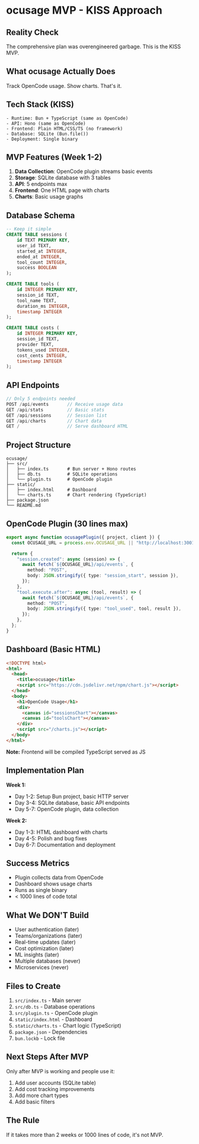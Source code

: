 # ocusage MVP - KISS Approach

## Reality Check

The comprehensive plan was overengineered garbage. This is the KISS MVP.

## What ocusage Actually Does

Track OpenCode usage. Show charts. That's it.

## Tech Stack (KISS)

```
- Runtime: Bun + TypeScript (same as OpenCode)
- API: Hono (same as OpenCode)
- Frontend: Plain HTML/CSS/TS (no framework)
- Database: SQLite (Bun.file())
- Deployment: Single binary
```

## MVP Features (Week 1-2)

1. **Data Collection**: OpenCode plugin streams basic events
2. **Storage**: SQLite database with 3 tables
3. **API**: 5 endpoints max
4. **Frontend**: One HTML page with charts
5. **Charts**: Basic usage graphs

## Database Schema

```sql
-- Keep it simple
CREATE TABLE sessions (
    id TEXT PRIMARY KEY,
    user_id TEXT,
    started_at INTEGER,
    ended_at INTEGER,
    tool_count INTEGER,
    success BOOLEAN
);

CREATE TABLE tools (
    id INTEGER PRIMARY KEY,
    session_id TEXT,
    tool_name TEXT,
    duration_ms INTEGER,
    timestamp INTEGER
);

CREATE TABLE costs (
    id INTEGER PRIMARY KEY,
    session_id TEXT,
    provider TEXT,
    tokens_used INTEGER,
    cost_cents INTEGER,
    timestamp INTEGER
);
```

## API Endpoints

```typescript
// Only 5 endpoints needed
POST /api/events       // Receive usage data
GET /api/stats         // Basic stats
GET /api/sessions      // Session list
GET /api/charts        // Chart data
GET /                  // Serve dashboard HTML
```

## Project Structure

```
ocusage/
├── src/
│   ├── index.ts       # Bun server + Hono routes
│   ├── db.ts          # SQLite operations
│   └── plugin.ts      # OpenCode plugin
├── static/
│   ├── index.html     # Dashboard
│   └── charts.ts      # Chart rendering (TypeScript)
├── package.json
└── README.md
```

## OpenCode Plugin (30 lines max)

```typescript
export async function ocusagePlugin({ project, client }) {
  const OCUSAGE_URL = process.env.OCUSAGE_URL || "http://localhost:3001";

  return {
    "session.created": async (session) => {
      await fetch(`${OCUSAGE_URL}/api/events`, {
        method: "POST",
        body: JSON.stringify({ type: "session_start", session }),
      });
    },
    "tool.execute.after": async (tool, result) => {
      await fetch(`${OCUSAGE_URL}/api/events`, {
        method: "POST",
        body: JSON.stringify({ type: "tool_used", tool, result }),
      });
    },
  };
}
```

## Dashboard (Basic HTML)

```html
<!DOCTYPE html>
<html>
  <head>
    <title>ocusage</title>
    <script src="https://cdn.jsdelivr.net/npm/chart.js"></script>
  </head>
  <body>
    <h1>OpenCode Usage</h1>
    <div>
      <canvas id="sessionsChart"></canvas>
      <canvas id="toolsChart"></canvas>
    </div>
    <script src="/charts.js"></script>
  </body>
</html>
```

**Note:** Frontend will be compiled TypeScript served as JS

## Implementation Plan

**Week 1:**

- Day 1-2: Setup Bun project, basic HTTP server
- Day 3-4: SQLite database, basic API endpoints
- Day 5-7: OpenCode plugin, data collection

**Week 2:**

- Day 1-3: HTML dashboard with charts
- Day 4-5: Polish and bug fixes
- Day 6-7: Documentation and deployment

## Success Metrics

- Plugin collects data from OpenCode
- Dashboard shows usage charts
- Runs as single binary
- < 1000 lines of code total

## What We DON'T Build

- User authentication (later)
- Teams/organizations (later)
- Real-time updates (later)
- Cost optimization (later)
- ML insights (later)
- Multiple databases (never)
- Microservices (never)

## Files to Create

1. `src/index.ts` - Main server
2. `src/db.ts` - Database operations
3. `src/plugin.ts` - OpenCode plugin
4. `static/index.html` - Dashboard
5. `static/charts.ts` - Chart logic (TypeScript)
6. `package.json` - Dependencies
7. `bun.lockb` - Lock file

## Next Steps After MVP

Only after MVP is working and people use it:

1. Add user accounts (SQLite table)
2. Add cost tracking improvements
3. Add more chart types
4. Add basic filters

## The Rule

If it takes more than 2 weeks or 1000 lines of code, it's not MVP.
